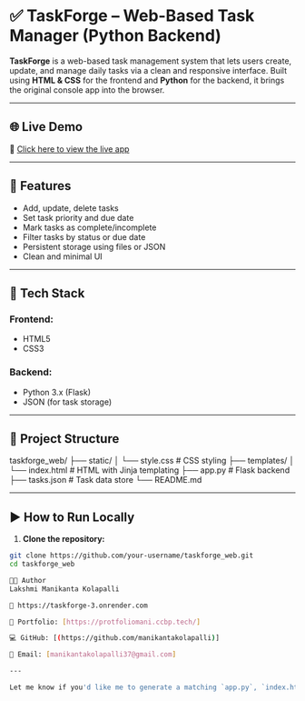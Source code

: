 

# ✅ TaskForge – Web-Based Task Manager (Python Backend)

**TaskForge** is a web-based task management system that lets users create, update, and manage daily tasks via a clean and responsive interface. Built using **HTML & CSS** for the frontend and **Python** for the backend, it brings the original console app into the browser.

---

## 🌐 Live Demo

🔗 [Click here to view the live app](https://taskforge-3.onrender.com)

---

## 📌 Features

- Add, update, delete tasks
- Set task priority and due date
- Mark tasks as complete/incomplete
- Filter tasks by status or due date
- Persistent storage using files or JSON
- Clean and minimal UI

---

## 🧰 Tech Stack

### Frontend:
- HTML5
- CSS3

### Backend:
- Python 3.x (Flask)
- JSON (for task storage)

---

## 📂 Project Structure

taskforge_web/
├── static/
│ └── style.css # CSS styling
├── templates/
│ └── index.html # HTML with Jinja templating
├── app.py # Flask backend
├── tasks.json # Task data store
└── README.md

---

## ▶️ How to Run Locally

1. **Clone the repository:**
```bash
git clone https://github.com/your-username/taskforge_web.git
cd taskforge_web

🧑‍💻 Author
Lakshmi Manikanta Kolapalli

🔗 https://taskforge-3.onrender.com

💼 Portfolio: [https://protfoliomani.ccbp.tech/]

💻 GitHub: [(https://github.com/manikantakolapalli)]

📧 Email: [manikantakolapalli37@gmail.com]

---

Let me know if you'd like me to generate a matching `app.py`, `index.html`, or add deployment steps too.
